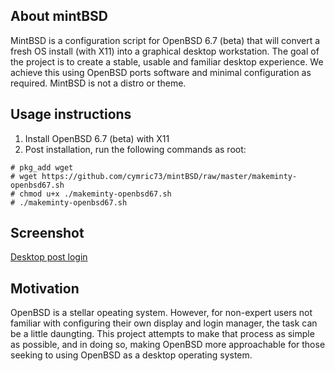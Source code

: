 ## About mintBSD
MintBSD is a configuration script for OpenBSD 6.7 (beta) that will convert a fresh OS install (with X11) into a graphical desktop workstation.  The goal of the project is to create a stable, usable and familiar desktop experience.  We achieve this using OpenBSD ports software and minimal configuration as required.  MintBSD is not a distro or theme.  
## Usage instructions
1. Install OpenBSD 6.7 (beta) with X11
2. Post installation, run the following commands as root:
```
# pkg_add wget
# wget https://github.com/cymric73/mintBSD/raw/master/makeminty-openbsd67.sh
# chmod u+x ./makeminty-openbsd67.sh
# ./makeminty-openbsd67.sh
```
## Screenshot
[Desktop post login](https://github.com/cymric73/mintBSD/blob/master/mintbsd-screenshot.PNG, "mintBSD desktop")
## Motivation
OpenBSD is a stellar opeating system.  However, for non-expert users not familiar with configuring their own display and login manager, the task can be a little daungting.  This project attempts to make that process as simple as possible, and in doing so, making OpenBSD more approachable for those seeking to using OpenBSD as a desktop operating system.

